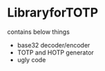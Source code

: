 # LibraryforTOTP

contains below things

 * base32 decoder/encoder
 * TOTP and HOTP generator
 * ugly code
